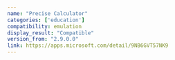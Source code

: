 ```yaml
---
name: "Precise Calculator"
categories: ['education']
compatibility: emulation
display_result: "Compatible"
version_from: "2.9.0.0"
link: https://apps.microsoft.com/detail/9NB6GVT57NK9
---
```


